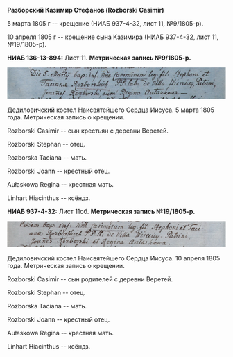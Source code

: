 **Разборский Казимир Стефанов (Rozborski Casimir)**

5 марта 1805 г -- крещение (НИАБ 937-4-32, лист 11, №9/1805-р).

10 апреля 1805 г -- крещение сына Казимира (НИАБ 937-4-32, лист 11,
№19/1805-р).

**НИАБ 136-13-894:** Лист 11. **Метрическая запись №9/1805-р.**

![](./media/909949a1bd823422cc74c49cc28c330f1f4b8aa7.png)

Дедиловичский костел Наисвятейшего Сердца Иисуса. 5 марта 1805 года.
Метрическая запись о крещении.

Rozborski Casimir -- сын крестьян с деревни Веретей.

Rozborski Stephan -- отец.

Rozborska Taciana -- мать.

Rozborski Joann -- крестный отец.

Aułaskowa Regina -- крестная мать.

Linhart Hiacinthus -- ксёндз.

**НИАБ 937-4-32:** Лист 11об. **Метрическая запись №19/1805-р.**

![](./media/3e0639f22c4214d92a9a7debf5b370e01e16fb75.png)

Дедиловичский костел Наисвятейшего Сердца Иисуса. 10 апреля 1805 года.
Метрическая запись о крещении.

Rozborski Casimir -- сын родителей с деревни Веретей.

Rozborski Stephan -- отец.

Rozborska Taciana -- мать.

Rozborski Joann -- крестный отец.

Aułaskowa Regina -- крестная мать.

Linhart Hiacinthus -- ксёндз.
